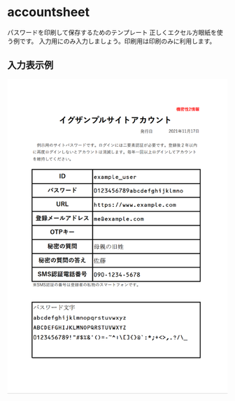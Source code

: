 # accountsheet
パスワードを印刷して保存するためのテンプレート
正しくエクセル方眼紙を使う例です。
入力用にのみ入力しましょう。印刷用は印刷のみに利用します。

## 入力表示例

![アカウント入力例](account_password.png)
